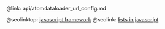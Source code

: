 @link: api/atomdataloader_url_config.md

@seolinktop: [javascript framework](https://webix.com)
@seolink: [lists in javascript](https://webix.com/widget/list/)
